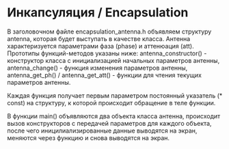 # Инкапсуляция / Encapsulation
В заголовочном файле encapsulation_antenna.h объявляем структуру antenna, которая будет выступать в качестве класса. Антенна характеризуется параметрами фаза (phase) и аттенюация (att). Прототипы функций-методов указаны ниже: antenna_constructor() - конструктор класса с инициализацией начальных параметров антенны, antenna_change() - функция изменения параметров антенны, antenna_get_ph() / antenna_get_att() - функции для чтения текущих параметров антенны.

Каждая функция получает первым параметром постоянный указатель (* const) на структуру, к которой происходит обращение в теле функции. 

В функции main() объявляются два объекта класса антенна, происходит вызов конструкторов с передачей параметров для каждого объекта, после чего иницилиализированные данные выводятся на экран, меняются через функцию и снова выводятся на экран.

